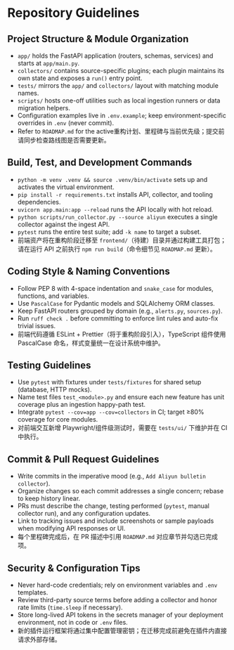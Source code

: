 # Repository Guidelines

## Project Structure & Module Organization
- `app/` holds the FastAPI application (routers, schemas, services) and starts at `app/main.py`.
- `collectors/` contains source-specific plugins; each plugin maintains its own state and exposes a `run()` entry point.
- `tests/` mirrors the `app/` and `collectors/` layout with matching module names.
- `scripts/` hosts one-off utilities such as local ingestion runners or data migration helpers.
- Configuration examples live in `.env.example`; keep environment-specific overrides in `.env` (never commit).
- Refer to `ROADMAP.md` for the active重构计划、里程碑与当前优先级；提交前请同步检查路线图是否需要更新。

## Build, Test, and Development Commands
- `python -m venv .venv && source .venv/bin/activate` sets up and activates the virtual environment.
- `pip install -r requirements.txt` installs API, collector, and tooling dependencies.
- `uvicorn app.main:app --reload` runs the API locally with hot reload.
- `python scripts/run_collector.py --source aliyun` executes a single collector against the ingest API.
- `pytest` runs the entire test suite; add `-k name` to target a subset.
- 前端资产将在重构阶段迁移至 `frontend/`（待建）目录并通过构建工具打包；请在运行 API 之前执行 `npm run build`（命令细节见 `ROADMAP.md` 更新）。

## Coding Style & Naming Conventions
- Follow PEP 8 with 4-space indentation and `snake_case` for modules, functions, and variables.
- Use `PascalCase` for Pydantic models and SQLAlchemy ORM classes.
- Keep FastAPI routers grouped by domain (e.g., `alerts.py`, `sources.py`).
- Run `ruff check .` before committing to enforce lint rules and auto-fix trivial issues.
- 前端代码遵循 ESLint + Prettier（将于重构阶段引入），TypeScript 组件使用 PascalCase 命名，样式变量统一在设计系统中维护。

## Testing Guidelines
- Use `pytest` with fixtures under `tests/fixtures` for shared setup (database, HTTP mocks).
- Name test files `test_<module>.py` and ensure each new feature has unit coverage plus an ingestion happy-path test.
- Integrate `pytest --cov=app --cov=collectors` in CI; target ≥80% coverage for core modules.
- 对前端交互新增 Playwright/组件级测试时，需要在 `tests/ui/` 下维护并在 CI 中执行。

## Commit & Pull Request Guidelines
- Write commits in the imperative mood (e.g., `Add Aliyun bulletin collector`).
- Organize changes so each commit addresses a single concern; rebase to keep history linear.
- PRs must describe the change, testing performed (`pytest`, manual collector run), and any configuration updates.
- Link to tracking issues and include screenshots or sample payloads when modifying API responses or UI.
- 每个里程碑完成后，在 PR 描述中引用 `ROADMAP.md` 对应章节并勾选已完成项。

## Security & Configuration Tips
- Never hard-code credentials; rely on environment variables and `.env` templates.
- Review third-party source terms before adding a collector and honor rate limits (`time.sleep` if necessary).
- Store long-lived API tokens in the secrets manager of your deployment environment, not in code or `.env` files.
- 新的插件运行框架将通过集中配置管理密钥；在迁移完成前避免在插件内直接请求外部存储。
